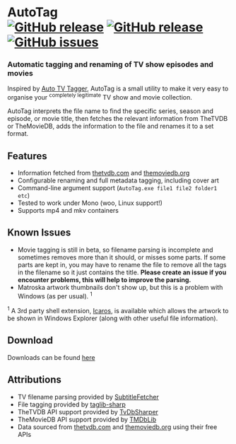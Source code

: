 # AutoTag <br/>[![GitHub release](https://img.shields.io/github/release/jamerst/AutoTag.svg)](https://github.com/jamerst/AutoTag/releases) [![GitHub release](https://img.shields.io/github/downloads/jamerst/AutoTag/total.svg)](https://github.com/jamerst/AutoTag/releases) [![GitHub issues](https://img.shields.io/github/issues/jamerst/AutoTag.svg)](https://github.com/jamerst/AutoTag/issues)

### Automatic tagging and renaming of TV show episodes and movies

Inspired by [Auto TV Tagger](https://sourceforge.net/projects/autotvtagger/), AutoTag is a small utility to make it very easy to organise your <sup>completely legitimate</sup> TV show and movie collection.

AutoTag interprets the file name to find the specific series, season and episode, or movie title, then fetches the relevant information from TheTVDB or TheMovieDB, adds the information to the file and renames it to a set format.

## Features
- Information fetched from [thetvdb.com](https://www.thetvdb.com/) and [themoviedb.org](https://www.themoviedb.org/)
- Configurable renaming and full metadata tagging, including cover art
- Command-line argument support (`AutoTag.exe file1 file2 folder1 etc`)
- Tested to work under Mono (woo, Linux support!)
- Supports mp4 and mkv containers

## Known Issues
- Movie tagging is still in beta, so filename parsing is incomplete and sometimes removes more than it should, or misses some parts. If some parts are kept in, you may have to rename the file to remove all the tags in the filename so it just contains the title. **Please create an issue if you encounter problems, this will help to improve the parsing.**
- Matroska artwork thumbnails don't show up, but this is a problem with Windows (as per usual). <sup>1</sup>

<sup>1</sup> A 3rd party shell extension, [Icaros](http://shark007.net/tools.html), is available which allows the artwork to be shown in Windows Explorer (along with other useful file information).

## Download
Downloads can be found [here](https://github.com/jamerst/AutoTag/releases)

## Attributions
- TV filename parsing provided by [SubtitleFetcher](https://github.com/pheiberg/SubtitleFetcher)
- File tagging provided by [taglib-sharp](https://github.com/mono/taglib-sharp)
- TheTVDB API support provided by [TvDbSharper](https://github.com/HristoKolev/TvDbSharper)
- TheMovieDB API support provided by [TMDbLib](https://github.com/LordMike/TMDbLib)
- Data sourced from [thetvdb.com](https://www.thetvdb.com/) and [themoviedb.org](https://www.themoviedb.org/) using their free APIs
